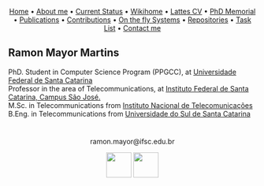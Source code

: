 <p align="center">
 <a href="https://rmayormartins.github.io/">Home</a> •
 <a href="about.html">About me</a> •
 <a href="current.html">Current Status</a> •
 <a href="https://wiki.sj.ifsc.edu.br/index.php/Ramon_Mayor_Martins">Wikihome</a> •
 <a href="http://lattes.cnpq.br/6289204315531991">Lattes CV</a> •
 <a href="phd-memorial.html">PhD Memorial</a> •
 <a href="publications.html">Publications</a> • 
 <a href="contributions.html">Contributions</a> • 
 <a href="onthefly.html">On the fly Systems</a> •
 <a href="https://github.com/rmayormartins?tab=repositories">Repositories</a> •
 <a href="tasklist.html">Task List</a> •
 <a href="contact.html">Contact me</a>
</p>

## Ramon Mayor Martins

PhD. Student in Computer Science Program (PPGCC), at [Universidade Federal de Santa Catarina](https://ppgcc.ufsc.br/apresentacao/?lang=en)<br/>
Professor in the area of Telecommunications, at [Instituto Federal de Santa Catarina, Campus São José.](https://www.ifsc.edu.br/)<br/>
M.Sc. in Telecommunications from [Instituto Nacional de Telecomunicações](https://www.inatel.br)<br/>
B.Eng. in Telecommunications from [Universidade do Sul de Santa Catarina](www.unisul.br)

# 
<p align="center">
ramon.mayor@ifsc.edu.br
</p>
<p align="center">
<img width="51" height="51" src="https://upload.wikimedia.org/wikipedia/commons/f/f2/Game_of_life_animated_glider.gif"> <img width="51" height="51" src="https://upload.wikimedia.org/wikipedia/commons/3/37/Game_of_life_animated_LWSS.gif">
</p>

